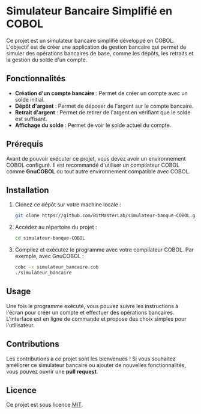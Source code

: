 # Simulateur Bancaire Simplifié en COBOL

Ce projet est un simulateur bancaire simplifié développé en COBOL. L'objectif est de créer une application de gestion bancaire qui permet de simuler des opérations bancaires de base, comme les dépôts, les retraits et la gestion du solde d'un compte.

## Fonctionnalités

- **Création d'un compte bancaire** : Permet de créer un compte avec un solde initial.
- **Dépôt d'argent** : Permet de déposer de l'argent sur le compte bancaire.
- **Retrait d'argent** : Permet de retirer de l'argent en vérifiant que le solde est suffisant.
- **Affichage du solde** : Permet de voir le solde actuel du compte.

## Prérequis

Avant de pouvoir exécuter ce projet, vous devez avoir un environnement COBOL configuré. Il est recommandé d'utiliser un compilateur COBOL comme **GnuCOBOL** ou tout autre environnement compatible avec COBOL.

## Installation

1. Clonez ce dépôt sur votre machine locale :
    ```bash
    git clone https://github.com/BitMasterLab/simulateur-banque-COBOL.git
    ```
   
2. Accédez au répertoire du projet :
    ```bash
    cd simulateur-banque-COBOL
    ```

3. Compilez et exécutez le programme avec votre compilateur COBOL. Par exemple, avec GnuCOBOL :
    ```bash
    cobc -x simulateur_bancaire.cob
    ./simulateur_bancaire
    ```

## Usage

Une fois le programme exécuté, vous pouvez suivre les instructions à l'écran pour créer un compte et effectuer des opérations bancaires. L'interface est en ligne de commande et propose des choix simples pour l'utilisateur.

## Contributions

Les contributions à ce projet sont les bienvenues ! Si vous souhaitez améliorer ce simulateur bancaire ou ajouter de nouvelles fonctionnalités, vous pouvez ouvrir une **pull request**.

## Licence

Ce projet est sous licence [MIT](https://opensource.org/licenses/MIT).
